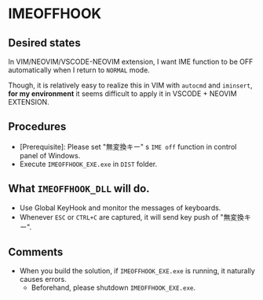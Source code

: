 # IMEOFFHOOK

## Desired states

In VIM/NEOVIM/VSCODE-NEOVIM extension, I want IME function to be OFF automatically when I return to `NORMAL` mode.

Though, it is relatively easy to realize this in VIM with `autocmd` and `iminsert`,
**for my environment** it seems difficult to apply it in VSCODE + NEOVIM EXTENSION.

## Procedures

* [Prerequisite]:  Please set "無変換キー" s `IME off` function in control panel of Windows.
* Execute `IMEOFFHOOK_EXE.exe` in `DIST` folder.

## What `IMEOFFHOOK_DLL` will do.

* Use Global KeyHook and monitor the messages of keyboards.
* Whenever `ESC` or `CTRL+C` are captured, it will send key push of "無変換キー".

## Comments

* When you build the solution, if `IMEOFFHOOK_EXE.exe` is running, it naturally causes errors.
    - Beforehand, please shutdown `IMEOFFHOOK_EXE.exe`. 
